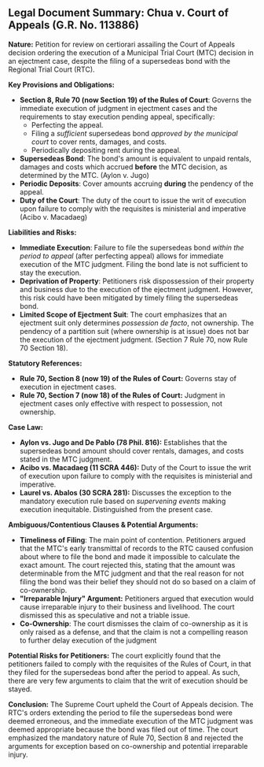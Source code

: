 ## Legal Document Summary: Chua v. Court of Appeals (G.R. No. 113886)

**Nature:**  Petition for review on certiorari assailing the Court of Appeals decision ordering the execution of a Municipal Trial Court (MTC) decision in an ejectment case, despite the filing of a supersedeas bond with the Regional Trial Court (RTC).

**Key Provisions and Obligations:**

*   **Section 8, Rule 70 (now Section 19) of the Rules of Court**: Governs the immediate execution of judgment in ejectment cases and the requirements to stay execution pending appeal, specifically:
    *   Perfecting the appeal.
    *   Filing a *sufficient* supersedeas bond *approved by the municipal court* to cover rents, damages, and costs.
    *   Periodically depositing rent during the appeal.
*   **Supersedeas Bond**: The bond's amount is equivalent to unpaid rentals, damages and costs which accrued **before** the MTC decision, as determined by the MTC. (Aylon v. Jugo)
*   **Periodic Deposits**: Cover amounts accruing **during** the pendency of the appeal.
*  **Duty of the Court**: The duty of the court to issue the writ of execution upon failure to comply with the requisites is ministerial and imperative (Acibo v. Macadaeg)

**Liabilities and Risks:**

*   **Immediate Execution**: Failure to file the supersedeas bond *within the period to appeal* (after perfecting appeal) allows for immediate execution of the MTC judgment.  Filing the bond late is not sufficient to stay the execution.
*   **Deprivation of Property**:  Petitioners risk dispossession of their property and business due to the execution of the ejectment judgment. However, this risk could have been mitigated by timely filing the supersedeas bond.
*   **Limited Scope of Ejectment Suit**: The court emphasizes that an ejectment suit only determines *possession de facto*, not ownership. The pendency of a partition suit (where ownership is at issue) does not bar the execution of the ejectment judgment. (Section 7 Rule 70, now Rule 70 Section 18).

**Statutory References:**

*   **Rule 70, Section 8 (now 19) of the Rules of Court:** Governs stay of execution in ejectment cases.
*   **Rule 70, Section 7 (now 18) of the Rules of Court:**  Judgment in ejectment cases only effective with respect to possession, not ownership.

**Case Law:**

*   **Aylon vs. Jugo and De Pablo (78 Phil. 816):**  Establishes that the supersedeas bond amount should cover rentals, damages, and costs stated in the MTC judgment.
*   **Acibo vs. Macadaeg (11 SCRA 446):** Duty of the Court to issue the writ of execution upon failure to comply with the requisites is ministerial and imperative.
*   **Laurel vs. Abalos (30 SCRA 281):**  Discusses the exception to the mandatory execution rule based on *supervening events* making execution inequitable. Distinguished from the present case.

**Ambiguous/Contentious Clauses & Potential Arguments:**

*   **Timeliness of Filing**:  The main point of contention. Petitioners argued that the MTC's early transmittal of records to the RTC caused confusion about where to file the bond and made it impossible to calculate the exact amount. The court rejected this, stating that the amount was determinable from the MTC judgment and that the real reason for not filing the bond was their belief they should not do so based on a claim of co-ownership.
*   **"Irreparable Injury" Argument:** Petitioners argued that execution would cause irreparable injury to their business and livelihood. The court dismissed this as speculative and not a triable issue.
* **Co-Ownership**: The court dismisses the claim of co-ownership as it is only raised as a defense, and that the claim is not a compelling reason to further delay execution of the judgment

**Potential Risks for Petitioners:** The court explicitly found that the petitioners failed to comply with the requisites of the Rules of Court, in that they filed for the supersedeas bond after the period to appeal. As such, there are very few arguments to claim that the writ of execution should be stayed.

**Conclusion:**  The Supreme Court upheld the Court of Appeals decision.  The RTC's orders extending the period to file the supersedeas bond were deemed erroneous, and the immediate execution of the MTC judgment was deemed appropriate because the bond was filed out of time. The court emphasized the mandatory nature of Rule 70, Section 8 and rejected the arguments for exception based on co-ownership and potential irreparable injury.
